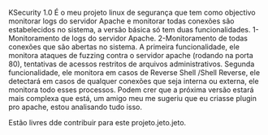KSecurity 1.0
É o meu projeto linux de segurança que tem como objectivo monitorar logs do servidor Apache e monitorar todas conexões são estabelecidos no sistema, a versão básica só tem duas funcionalidades.
1-Monitoramento de logs do servidor Apache.
2-Monitoramento de todas conexões que são abertas no sistema.
A primeira funcionalidade, ele monitora ataques de fuzzing contra o servidor apache (rodando na porta 80), tentativas de acessos restritos de arquivos administrativos.
Segunda funcionalidade, ele monitora em casos de Reverse Shell /Shell Reverse, ele detectará em casos de qualquer conexões que seja interna ou externa, ele monitora todo esses processos.
Podem crer que a próxima versão estará mais complexa que está, um amigo meu me sugeriu que eu criasse plugin pro apache, estou analisando tudo isso.

Estão livres dde contribuir para este projeto.jeto.jeto.
